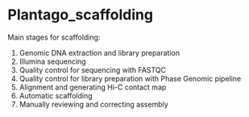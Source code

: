 # Plantago_scaffolding
Main stages for scaffolding:
1. Genomic DNA extraction and library preparation
2. Illumina sequencing
3. Quality control for sequencing with FASTQC
4. Quality control for library preparation with Phase Genomic pipeline
5. Alignment and generating Hi-C contact map
6. Automatic scaffolding
7. Manually reviewing and correcting assembly
